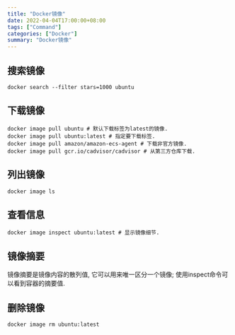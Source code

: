 ```yaml
---
title: "Docker镜像"
date: 2022-04-04T17:00:00+08:00
tags: ["Command"]
categories: ["Docker"]
summary: "Docker镜像"
---
```


## 搜索镜像

```shell
docker search --filter stars=1000 ubuntu
```

## 下载镜像

```shell
docker image pull ubuntu # 默认下载标签为latest的镜像.
docker image pull ubuntu:latest # 指定要下载标签.
docker image pull amazon/amazon-ecs-agent # 下载非官方镜像.
docker image pull gcr.io/cadvisor/cadvisor # 从第三方仓库下载.
```

## 列出镜像

```shell
docker image ls
```

## 查看信息

```shell
docker image inspect ubuntu:latest # 显示镜像细节.
```

## 镜像摘要

镜像摘要是镜像内容的散列值, 它可以用来唯一区分一个镜像; 使用inspect命令可以看到容器的摘要值.

## 删除镜像

```shell
docker image rm ubuntu:latest
```